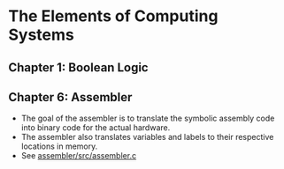 # The Elements of Computing Systems

## Chapter 1: Boolean Logic

## Chapter 6: Assembler

- The goal of the assembler is to translate the symbolic assembly code into
binary code for the actual hardware.
- The assembler also translates variables and labels to their respective
locations in memory.
- See [assembler/src/assembler.c](assembler/src/assembler.c)
